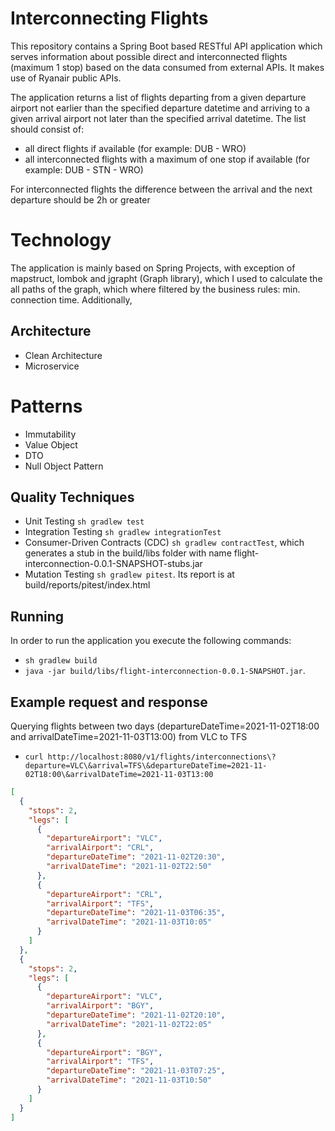 # Interconnecting Flights

This repository contains a Spring Boot based RESTful API application which serves information about possible direct and interconnected flights (maximum 1 stop) based on the data consumed from external APIs. It makes use of Ryanair public APIs. 

The application returns a list of flights departing from a given departure airport not earlier than the specified departure datetime and arriving to a given arrival airport not later than the specified arrival datetime.
The list should consist of:
* all direct flights if available (for example: DUB - WRO)
* all interconnected flights with a maximum of one stop if available (for example: DUB - STN - WRO)

For interconnected flights the difference between the arrival and the next departure should be 2h or greater

# Technology
The application is mainly based on Spring Projects, with exception of mapstruct, lombok and jgrapht (Graph library), which I used to calculate the all paths of the graph, which where filtered by the business rules: min. connection time.  Additionally, 

## Architecture
* Clean Architecture
* Microservice

# Patterns
* Immutability
* Value Object
* DTO
* Null Object Pattern


## Quality Techniques
* Unit Testing `sh gradlew test` 
* Integration Testing `sh gradlew integrationTest`
* Consumer-Driven Contracts (CDC) `sh gradlew contractTest`, which generates a stub in the build/libs folder with name flight-interconnection-0.0.1-SNAPSHOT-stubs.jar  
* Mutation Testing `sh gradlew pitest`. Its report is at build/reports/pitest/index.html


## Running
In order to run the application you execute the following commands:
* `sh gradlew build`
* `java -jar build/libs/flight-interconnection-0.0.1-SNAPSHOT.jar`.

## Example request and response
Querying flights between two days (departureDateTime=2021-11-02T18:00 and arrivalDateTime=2021-11-03T13:00) from VLC to TFS
* `curl http://localhost:8080/v1/flights/interconnections\?departure=VLC\&arrival=TFS\&departureDateTime=2021-11-02T18:00\&arrivalDateTime=2021-11-03T13:00`
```json
[
  {
    "stops": 2,
    "legs": [
      {
        "departureAirport": "VLC",
        "arrivalAirport": "CRL",
        "departureDateTime": "2021-11-02T20:30",
        "arrivalDateTime": "2021-11-02T22:50"
      },
      {
        "departureAirport": "CRL",
        "arrivalAirport": "TFS",
        "departureDateTime": "2021-11-03T06:35",
        "arrivalDateTime": "2021-11-03T10:05"
      }
    ]
  },
  {
    "stops": 2,
    "legs": [
      {
        "departureAirport": "VLC",
        "arrivalAirport": "BGY",
        "departureDateTime": "2021-11-02T20:10",
        "arrivalDateTime": "2021-11-02T22:05"
      },
      {
        "departureAirport": "BGY",
        "arrivalAirport": "TFS",
        "departureDateTime": "2021-11-03T07:25",
        "arrivalDateTime": "2021-11-03T10:50"
      }
    ]
  }
]
```